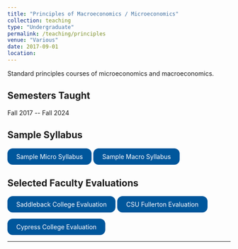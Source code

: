```yaml
---
title: "Principles of Macroeconomics / Microeconomics"
collection: teaching
type: "Undergraduate"
permalink: /teaching/principles
venue: "Various"
date: 2017-09-01
location: 
---
```


Standard principles courses of microeconomics and macroeconomics.

## Semesters Taught 
Fall 2017 -- Fall 2024

## Sample Syllabus

<a href="https://www.dropbox.com/s/7xdh0osm4alq1hg/Econ4_Micro_Syllabus_F22.pdf?dl=0" style="display: inline-block; background-color: #00579C; color: white; padding: 10px 20px; text-align: center; text-decoration: none; font-size: inherit; border-radius: 12px; transition: background-color 0.3s;">Sample Micro Syllabus</a> <a href="https://www.dropbox.com/s/oyr5p6okqwri23q/Econ2_Macro_Syllabus_S22_8Week.pdf?dl=0" style="display: inline-block; background-color: #00579C; color: white; padding: 10px 20px; text-align: center; text-decoration: none; font-size: inherit; border-radius: 12px; transition: background-color 0.3s;">Sample Macro Syllabus</a> 

## Selected Faculty Evaluations 

<a href="https://www.dropbox.com/s/owepmnetpx317pn/Shieh%2C%20Harrison%20Aaron%20%202020-2021%20Fall%20Part-time%20Faculty%20Performance%20Evaluation%20-%20Triennial%20%2012_31_2022.pdf?dl=0" style="display: inline-block; background-color: #00579C; color: white; padding: 10px 20px; text-align: center; text-decoration: none; font-size: inherit; border-radius: 12px; transition: background-color 0.3s;">Saddleback College Evaluation</a> <a href="https://www.dropbox.com/s/42fgkvxlow9sq6d/DPRC_Faculty_Evaluation.pdf?dl=0" style="display: inline-block; background-color: #00579C; color: white; padding: 10px 20px; text-align: center; text-decoration: none; font-size: inherit; border-radius: 12px; transition: background-color 0.3s;">CSU Fullerton Evaluation</a> 


<a href="https://www.dropbox.com/s/9l0fgkqvsctemhl/cypresseval.pdf?dl=0" style="display: inline-block; background-color: #00579C; color: white; padding: 10px 20px; text-align: center; text-decoration: none; font-size: inherit; border-radius: 12px; transition: background-color 0.3s;">Cypress College Evaluation</a>

---